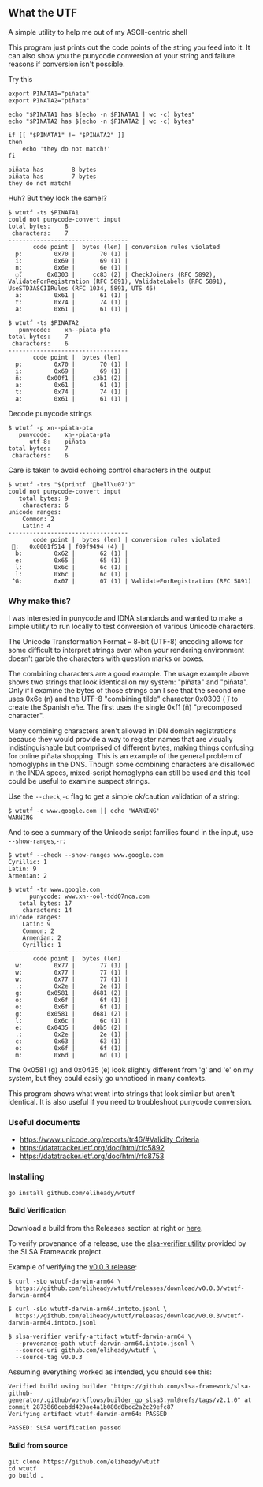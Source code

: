 ## What the UTF

A simple utility to help me out of my ASCII-centric shell

This program just prints out the code points of the string you feed into it. It can also show you the punycode conversion of your string and failure reasons if conversion isn't possible.

Try this
```shell
export PINATA1="piñata" 
export PINATA2="piñata" 

echo "$PINATA1 has $(echo -n $PINATA1 | wc -c) bytes"
echo "$PINATA2 has $(echo -n $PINATA2 | wc -c) bytes"

if [[ "$PINATA1" != "$PINATA2" ]]
then
    echo 'they do not match!'
fi
```

```
piñata has        8 bytes
piñata has        7 bytes
they do not match!
```

Huh? But they look the same!?

```shell
$ wtutf -ts $PINATA1
could not punycode-convert input
total bytes:	8
 characters:	7
----------------------------------
       code point |  bytes (len) | conversion rules violated
  p:         0x70 |       70 (1) | 
  i:         0x69 |       69 (1) | 
  n:         0x6e |       6e (1) | 
  ◌̃:       0x0303 |     cc83 (2) | CheckJoiners (RFC 5892), ValidateForRegistration (RFC 5891), ValidateLabels (RFC 5891), UseSTD3ASCIIRules (RFC 1034, 5891, UTS 46)
  a:         0x61 |       61 (1) | 
  t:         0x74 |       74 (1) | 
  a:         0x61 |       61 (1) | 

$ wtutf -ts $PINATA2
   punycode:	xn--piata-pta
total bytes:	7
 characters:	6
----------------------------------
       code point |  bytes (len)
  p:         0x70 |       70 (1) | 
  i:         0x69 |       69 (1) | 
  ñ:       0x00f1 |     c3b1 (2) | 
  a:         0x61 |       61 (1) | 
  t:         0x74 |       74 (1) | 
  a:         0x61 |       61 (1) |
```

Decode punycode strings

```shell
$ wtutf -p xn--piata-pta
   punycode:	xn--piata-pta
      utf-8:	piñata
total bytes:	7
 characters:	6
 ```

Care is taken to avoid echoing control characters in the output

```shell
$ wtutf -trs "$(printf '🔔bell\u07')"  
could not punycode-convert input
   total bytes:	9
    characters:	6
unicode ranges:
    Common: 2
    Latin: 4
----------------------------------
       code point |  bytes (len) | conversion rules violated
 🔔:   0x0001f514 | f09f9494 (4) | 
  b:         0x62 |       62 (1) | 
  e:         0x65 |       65 (1) | 
  l:         0x6c |       6c (1) | 
  l:         0x6c |       6c (1) | 
 ^G:         0x07 |       07 (1) | ValidateForRegistration (RFC 5891)
```

### Why make this?

I was interested in punycode and IDNA standards and wanted to make a simple utility to run locally to test conversion of various Unicode characters.

The Unicode Transformation Format – 8-bit (UTF-8) encoding allows for some difficult to interpret strings even when your rendering environment doesn't garble the characters with question marks or boxes.

The combining characters are a good example. The usage example above shows two strings that look identical on my system: "piñata" and "piñata". Only if I examine the bytes of those strings can I see that the second one uses 0x6e (n) and the UTF-8 "combining tilde" character 0x0303 ( ̃) to create the Spanish eñe. The first uses the single 0xf1 (ñ) "precomposed character".

Many combining characters aren't allowed in IDN domain registrations because they would provide a way to register names that are visually indistinguishable but comprised of different bytes, making things confusing for online piñata shopping. This is an example of the general problem of homoglyphs in the DNS. Though some combining characters are disallowed in the INDA specs, mixed-script homoglyphs can still be used and this tool could be useful to examine suspect strings.

Use the `--check`,`-c` flag to get a simple ok/caution validation of a string:

```shell
$ wtutf -c www.ցooցlе.com || echo 'WARNING'
WARNING
```

And to see a summary of the Unicode script families found in the input, use `--show-ranges`,`-r`:
```shell
$ wtutf --check --show-ranges www.ցooցlе.com
Cyrillic: 1
Latin: 9
Armenian: 2
```

```shell
$ wtutf -tr www.ցooցlе.com             
      punycode:	www.xn--ool-tdd07nca.com
   total bytes:	17
    characters:	14
unicode ranges:
    Latin: 9
    Common: 2
    Armenian: 2
    Cyrillic: 1
----------------------------------
       code point |  bytes (len)
  w:         0x77 |       77 (1) | 
  w:         0x77 |       77 (1) | 
  w:         0x77 |       77 (1) | 
  .:         0x2e |       2e (1) | 
  ց:       0x0581 |     d681 (2) | 
  o:         0x6f |       6f (1) | 
  o:         0x6f |       6f (1) | 
  ց:       0x0581 |     d681 (2) | 
  l:         0x6c |       6c (1) | 
  е:       0x0435 |     d0b5 (2) | 
  .:         0x2e |       2e (1) | 
  c:         0x63 |       63 (1) | 
  o:         0x6f |       6f (1) | 
  m:         0x6d |       6d (1) | 
  ```

The 0x0581 (ց) and 0x0435 (е) look slightly different from 'g' and 'e' on my system, but they could easily go unnoticed in many contexts.

This program shows what went into strings that look similar but aren't identical. It is also useful if you need to troubleshoot punycode conversion.

### Useful documents

* https://www.unicode.org/reports/tr46/#Validity_Criteria
* https://datatracker.ietf.org/doc/html/rfc5892
* https://datatracker.ietf.org/doc/html/rfc8753


### Installing

```shell
go install github.com/eliheady/wtutf
```

#### Build Verification
Download a build from the Releases section at right or [here](https://github.com/eliheady/wtutf/releases).

To verify provenance of a release, use the [slsa-verifier utility](https://github.com/slsa-framework/slsa-verifier) provided by the SLSA Framework project.

Example of verifying the [v0.0.3 release](https://github.com/eliheady/wtutf/releases/tag/v0.0.3):
```shell
$ curl -sLo wtutf-darwin-arm64 \
  https://github.com/eliheady/wtutf/releases/download/v0.0.3/wtutf-darwin-arm64

$ curl -sLo wtutf-darwin-arm64.intoto.jsonl \
  https://github.com/eliheady/wtutf/releases/download/v0.0.3/wtutf-darwin-arm64.intoto.jsonl

$ slsa-verifier verify-artifact wtutf-darwin-arm64 \
  --provenance-path wtutf-darwin-arm64.intoto.jsonl \
  --source-uri github.com/eliheady/wtutf \
  --source-tag v0.0.3
```

Assuming everything worked as intended, you should see this:

```shell
Verified build using builder "https://github.com/slsa-framework/slsa-github-generator/.github/workflows/builder_go_slsa3.yml@refs/tags/v2.1.0" at commit 2873860cebdd429ae4a1b080d0bcc2a2c29efc87
Verifying artifact wtutf-darwin-arm64: PASSED

PASSED: SLSA verification passed
```

#### Build from source

```shell
git clone https://github.com/eliheady/wtutf
cd wtutf
go build .
```